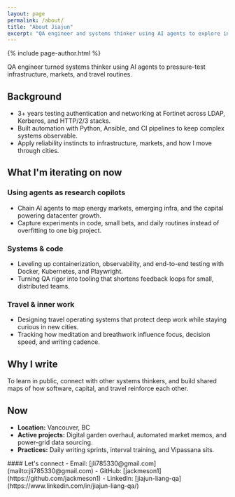 ```yaml
---
layout: page
permalink: /about/
title: "About Jiajun"
excerpt: "QA engineer and systems thinker using AI agents to explore infrastructure, markets, and travel routines."
---
```


{% include page-author.html %}

<p class="lead">QA engineer turned systems thinker using AI agents to pressure-test infrastructure, markets, and travel routines.</p>

## Background

- 3+ years testing authentication and networking at Fortinet across LDAP, Kerberos, and HTTP/2/3 stacks.
- Built automation with Python, Ansible, and CI pipelines to keep complex systems observable.
- Apply reliability instincts to infrastructure, markets, and how I move through cities.

## What I'm iterating on now

### Using agents as research copilots

- Chain AI agents to map energy markets, emerging infra, and the capital powering datacenter growth.
- Capture experiments in code, small bets, and daily routines instead of overfitting to one big project.

### Systems & code

- Leveling up containerization, observability, and end-to-end testing with Docker, Kubernetes, and Playwright.
- Turning QA rigor into tooling that shortens feedback loops for small, distributed teams.

### Travel & inner work

- Designing travel operating systems that protect deep work while staying curious in new cities.
- Tracking how meditation and breathwork influence focus, decision speed, and writing cadence.

## Why I write

To learn in public, connect with other systems thinkers, and build shared maps of how software, capital, and travel reinforce each other.

## Now

- **Location:** Vancouver, BC
- **Active projects:** Digital garden overhaul, automated market memos, and power-grid data sourcing.
- **Practices:** Daily writing sprints, interval training, and Vipassana sits.

<div class="notice notice--primary" markdown="1">
#### Let's connect
- Email: [jli785330@gmail.com](mailto:jli785330@gmail.com)
- GitHub: [jackmeson1](https://github.com/jackmeson1)
- LinkedIn: [jiajun-liang-qa](https://www.linkedin.com/in/jiajun-liang-qa/)
</div>
